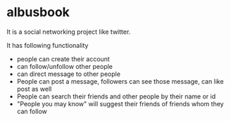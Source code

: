 # albusbook

It is a social networking project like twitter. 

It has following functionality
- people can create their account
- can follow/unfollow other people
- can direct message to other people
- People can post a message, followers can see those message, can like post as well
- People can search their friends and other people by their name or id
- "People you may know" will suggest their friends of friends whom they can follow
